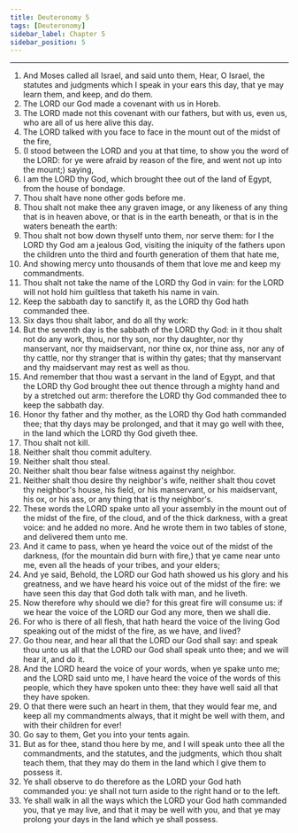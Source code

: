 ```yaml
---
title: Deuteronomy 5
tags: [Deuteronomy]
sidebar_label: Chapter 5
sidebar_position: 5
---
```


---
1. And Moses called all Israel, and said unto them, Hear, O Israel, the statutes and judgments which I speak in your ears this day, that ye may learn them, and keep, and do them.
2. The LORD our God made a covenant with us in Horeb.
3. The LORD made not this covenant with our fathers, but with us, even us, who are all of us here alive this day.
4. The LORD talked with you face to face in the mount out of the midst of the fire,
5. (I stood between the LORD and you at that time, to show you the word of the LORD: for ye were afraid by reason of the fire, and went not up into the mount;) saying,
6. I am the LORD thy God, which brought thee out of the land of Egypt, from the house of bondage.
7. Thou shalt have none other gods before me.
8. Thou shalt not make thee any graven image, or any likeness of any thing that is in heaven above, or that is in the earth beneath, or that is in the waters beneath the earth:
9. Thou shalt not bow down thyself unto them, nor serve them: for I the LORD thy God am a jealous God, visiting the iniquity of the fathers upon the children unto the third and fourth generation of them that hate me,
10. And showing mercy unto thousands of them that love me and keep my commandments.
11. Thou shalt not take the name of the LORD thy God in vain: for the LORD will not hold him guiltless that taketh his name in vain.
12. Keep the sabbath day to sanctify it, as the LORD thy God hath commanded thee.
13. Six days thou shalt labor, and do all thy work:
14. But the seventh day is the sabbath of the LORD thy God: in it thou shalt not do any work, thou, nor thy son, nor thy daughter, nor thy manservant, nor thy maidservant, nor thine ox, nor thine ass, nor any of thy cattle, nor thy stranger that is within thy gates; that thy manservant and thy maidservant may rest as well as thou.
15. And remember that thou wast a servant in the land of Egypt, and that the LORD thy God brought thee out thence through a mighty hand and by a stretched out arm: therefore the LORD thy God commanded thee to keep the sabbath day.
16. Honor thy father and thy mother, as the LORD thy God hath commanded thee; that thy days may be prolonged, and that it may go well with thee, in the land which the LORD thy God giveth thee.
17. Thou shalt not kill.
18. Neither shalt thou commit adultery.
19. Neither shalt thou steal.
20. Neither shalt thou bear false witness against thy neighbor.
21. Neither shalt thou desire thy neighbor's wife, neither shalt thou covet thy neighbor's house, his field, or his manservant, or his maidservant, his ox, or his ass, or any thing that is thy neighbor's.
22. These words the LORD spake unto all your assembly in the mount out of the midst of the fire, of the cloud, and of the thick darkness, with a great voice: and he added no more. And he wrote them in two tables of stone, and delivered them unto me.
23. And it came to pass, when ye heard the voice out of the midst of the darkness, (for the mountain did burn with fire,) that ye came near unto me, even all the heads of your tribes, and your elders;
24. And ye said, Behold, the LORD our God hath showed us his glory and his greatness, and we have heard his voice out of the midst of the fire: we have seen this day that God doth talk with man, and he liveth.
25. Now therefore why should we die? for this great fire will consume us: if we hear the voice of the LORD our God any more, then we shall die.
26. For who is there of all flesh, that hath heard the voice of the living God speaking out of the midst of the fire, as we have, and lived?
27. Go thou near, and hear all that the LORD our God shall say: and speak thou unto us all that the LORD our God shall speak unto thee; and we will hear it, and do it.
28. And the LORD heard the voice of your words, when ye spake unto me; and the LORD said unto me, I have heard the voice of the words of this people, which they have spoken unto thee: they have well said all that they have spoken.
29. O that there were such an heart in them, that they would fear me, and keep all my commandments always, that it might be well with them, and with their children for ever!
30. Go say to them, Get you into your tents again.
31. But as for thee, stand thou here by me, and I will speak unto thee all the commandments, and the statutes, and the judgments, which thou shalt teach them, that they may do them in the land which I give them to possess it.
32. Ye shall observe to do therefore as the LORD your God hath commanded you: ye shall not turn aside to the right hand or to the left.
33. Ye shall walk in all the ways which the LORD your God hath commanded you, that ye may live, and that it may be well with you, and that ye may prolong your days in the land which ye shall possess.